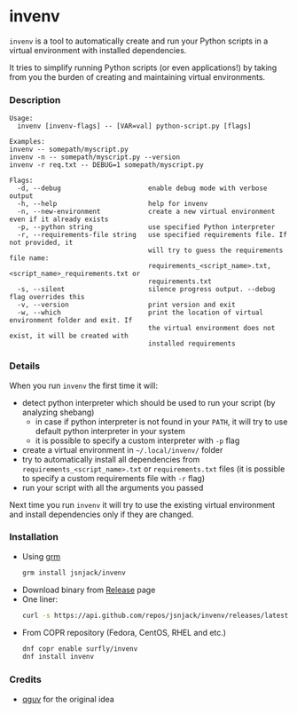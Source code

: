 invenv
==============

`invenv` is a tool to automatically create and run your Python scripts
in a virtual environment with installed dependencies.

It tries to simplify running Python scripts (or even applications!) by taking
from you the burden of creating and maintaining virtual environments.

### Description
```
Usage:
  invenv [invenv-flags] -- [VAR=val] python-script.py [flags]

Examples:
invenv -- somepath/myscript.py
invenv -n -- somepath/myscript.py --version
invenv -r req.txt -- DEBUG=1 somepath/myscript.py

Flags:
  -d, --debug                      enable debug mode with verbose output
  -h, --help                       help for invenv
  -n, --new-environment            create a new virtual environment even if it already exists
  -p, --python string              use specified Python interpreter
  -r, --requirements-file string   use specified requirements file. If not provided, it
                                   will try to guess the requirements file name:
                                   requirements_<script_name>.txt, <script_name>_requirements.txt or
                                   requirements.txt
  -s, --silent                     silence progress output. --debug flag overrides this
  -v, --version                    print version and exit
  -w, --which                      print the location of virtual environment folder and exit. If
                                   the virtual environment does not exist, it will be created with
                                   installed requirements
```

### Details
When you run `invenv` the first time it will:
 - detect python interpreter which should be used to run your script (by analyzing shebang)
   - in case if python interpreter is not found in your `PATH`, it will try to use default python interpreter in your system
   - it is possible to specify a custom interpreter with `-p` flag
 - create a virtual environment in `~/.local/invenv/` folder
 - try to automatically install all dependencies from `requirements_<script_name>.txt` or
   `requirements.txt` files (it is possible to specify a custom requirements file with `-r` flag)
 - run your script with all the arguments you passed

Next time you run `invenv` it will try to use the existing virtual environment and install
dependencies only if they are changed.

### Installation
 - Using [grm](https://github.com/jsnjack/grm)
    ```bash
    grm install jsnjack/invenv
    ```
 - Download binary from [Release](https://github.com/jsnjack/invenv/releases/latest/) page
 - One liner:
   ```bash
   curl -s https://api.github.com/repos/jsnjack/invenv/releases/latest | jq -r .assets[0].browser_download_url | xargs curl -LOs && chmod +x invenv && sudo mv invenv /usr/local/bin/
   ```
 - From COPR repository (Fedora, CentOS, RHEL and etc.)
   ```bash
   dnf copr enable surfly/invenv
   dnf install invenv
   ```

### Credits
- [qguv](https://github.com/qguv) for the original idea
